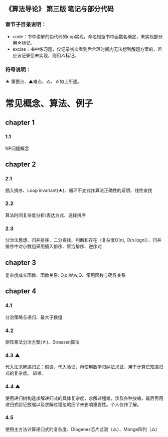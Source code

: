 ## 《算法导论》 第三版 笔记与部分代码


### 章节子目录说明：
- code：书中讲解的伪代码的cpp实现，命名根据书中函数名确定，未实现部分用☆标记。
- excise：书中练习题，仅记录初次看到后合理时间内无法想到解题方案的，若应该记录但未实现，则用△标记。
### 符号说明：
★ 重要点、▲难点、△、☆如上所述。

# 常见概念、算法、例子
## chapter 1
### 1.1
NP问题概念
## chapter 2
### 2.1
插入排序、Loop invariant(★)、循环不变式作算法正确性的证明、线性查找
### 2.2
算法时间复杂度分析/表达方式、选择排序
### 2.3
分治法思想、归并排序、二分查找、判断和存在（复杂度O(n), O(n.logn)）、归并排序中对小数组采用插入排序、冒泡排序、逆序对
## chapter 3
复杂度成长函数、函数关系: O,o,W,w,Θ、常用函数与确界关系
## chapter 4
### 4.1
分治策略与递归、最大子数组
### 4.2
矩阵乘法分治方案(☆)、Strassen算法
### 4.3 ▲
代入法求解递归式：假设，代入验证，再使用数学归纳法求证，用于计算已知递归式的复杂度。 较难。
### 4.4 ▲
使用递归树构造求解递归式的具体复杂度，求解过程难，涉及各种放缩，最后再用递归式验证放缩以及求解过程忽略细节未影响重要性。个人仅作了解。
### 4.5
使用主方法计算递归式的复杂度、Diogenes芯片监测（△）、Monge阵列（△）